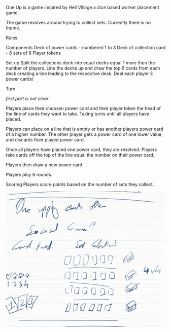 One Up is a game inspired by Hell Village a dice based worker placement game.

The game revolves around trying to collect sets. Currently there is no theme.

Rules:

Components
Deck of power cards - numbered 1 to 3
Deck of collection card - 8 sets of 8
Player tokens

Set up
Split the collections deck into equal decks equal 1 more then the number of players.
Line the decks up and draw the top 6 cards from each deck creating a line leading to the respective desk.
Deal each player 3 power cards/

Turn

_first part is not clear_

Players place their choosen power card and their player token the head of the line of cards they want to take. Taking turns until all players have placed.

Players can place on a line that is empty or has another players power card of a higher number. The other player gets a power card of one lower value, and discards their played power card.

Once all players have placed one power card, they are resolved. Players take cards off the top of the line equal the number on their power card.

Players then draw a new power card.

Players play 6 rounds.

Scoring
Players score points based on the number of sets they collect.

![design](oneup.png)
